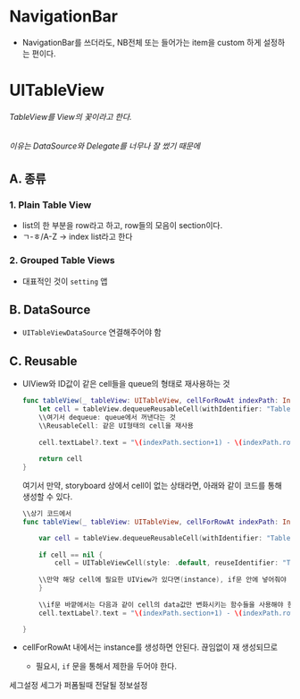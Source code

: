 # NavigationBar

- NavigationBar를 쓰더라도, NB전체 또는 들어가는 item을 custom 하게 설정하는 편이다.

# UITableView

###### TableView를 View의 꽃이라고 한다.
###### 이유는 DataSource와 Delegate를 너무나 잘 썼기 때문에

## A. 종류

### 1. Plain Table View

- list의 한 부분을 row라고 하고, row들의 모음이 section이다.
- ㄱ-ㅎ/A-Z -> index list라고 한다

### 2. Grouped Table Views
 
- 대표적인 것이 `setting` 앱

## B. DataSource

- `UITableViewDataSource` 연결해주어야 함

## C. Reusable

- UIView와 ID값이 같은 cell들을 queue의 형태로 재사용하는 것
	
	```swift
	func tableView(_ tableView: UITableView, cellForRowAt indexPath: IndexPath) -> UITableViewCell {
		let cell = tableView.dequeueReusableCell(withIdentifier: "TableCell", for: indexPath) 
		\\여기서 dequeue: queue에서 꺼낸다는 것
		\\ReusableCell: 같은 UI형태의 cell을 재사용
		        
		cell.textLabel?.text = "\(indexPath.section+1) - \(indexPath.row+1)" 
		        
		return cell
	}
	```

	여기서 만약, storyboard 상에서 cell이 없는 상태라면, 아래와 같이 코드를 통해 생성할 수 있다. 


	```swift
	\\상기 코드에서 
	func tableView(_ tableView: UITableView, cellForRowAt indexPath: IndexPath) -> UITableViewCell {
	
		var cell = tableView.dequeueReusableCell(withIdentifier: "TableCell") \\여기까지 하면 cell의 값은 nil이다.
		
		if cell == nil {
			cell = UITableViewCell(style: .default, reuseIdentifier: "TableCell")
		
		\\만약 해당 cell에 필요한 UIView가 있다면(instance), if문 안에 넣어줘야 계속 반복되어서 생성되지 않는다. 
		}
		
		\\if문 바깥에서는 다음과 같이 cell의 data값만 변화시키는 함수들을 사용해야 한다.
		cell.textLabel?.text = "\(indexPath.section+1) - \(indexPath.row+1)"
	
	}
	```

- cellForRowAt 내에서는 instance를 생성하면 안된다. 끊임없이 재 생성되므로
	- 필요시, `if` 문을 통해서 제한을 두어야 한다.


세그설정
세그가 퍼폼될때 전달될 정보설정
